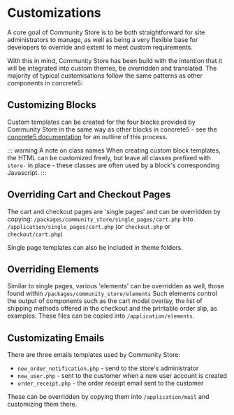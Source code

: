 # Customizations

A core goal of Community Store is to be both straightforward for site administrators to manage, as well as being a very flexible base for developers to override and extent to meet custom requirements.

With this in mind, Community Store has been build with the intention that it will be integrated into custom themes, be overridden and translated.
The majority of typical customisations follow the same patterns as other components in concrete5:

## Customizing Blocks

Custom templates can be created for the four blocks provided by Community Store in the same way as other blocks in concrete5 - see the [concrete5 documentation](https://documentation.concrete5.org/developers/working-with-blocks/working-with-existing-block-types/creating-additional-custom-view-templates/creating-a-template-file) for an outline of this process.
 
::: warning A note on class names
When creating custom block templates, the HTML can be customized freely, but leave all classes prefixed with `store-` in place - these classes are often used by a block's corresponding Javascript.
:::

## Overriding Cart and Checkout Pages

The cart and checkout pages are 'single pages' and can be overridden by copying:
`/packages/community_store/single_pages/cart.php`
into
`/application/single_pages/cart.php`
(or `checkout.php` or `checkout/cart.php`)

Single page templates can also be included in theme folders.

## Overriding Elements
Similar to single pages, various 'elements' can be overridden as well, those found within `/packages/community_store/elements`
Such elements control the output of components such as the cart modal overlay, the list of shipping methods offered in the checkout and the printable order slip, as examples.
These files can be copied into `/application/elements`.

## Customizating Emails

There are three emails templates used by Community Store:
- `new_order_notification.php` - send to the store's administrator
- `new_user.php` - sent to the customer when a new user account is created
- `order_receipt.php` - the order receipt email sent to the customer

These can be overridden by copying them into `/application/mail` and customizing them there.
